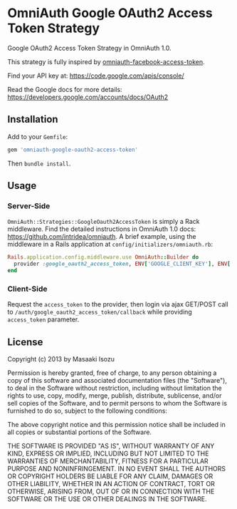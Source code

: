 # OmniAuth Google OAuth2 Access Token Strategy

Google OAuth2 Access Token Strategy in OmniAuth 1.0.

This strategy is fully inspired by [omniauth-facebook-access-token](https://github.com/SoapSeller/omniauth-facebook-access-token).

Find your API key at: https://code.google.com/apis/console/

Read the Google docs for more details: https://developers.google.com/accounts/docs/OAuth2

## Installation

Add to your `Gemfile`:

```ruby
gem 'omniauth-google-oauth2-access-token'
```

Then `bundle install`.

## Usage

### Server-Side

`OmniAuth::Strategies::GoogleOauth2AccessToken` is simply a Rack middleware.
Find the detailed instructions in OmniAuth 1.0 docs: https://github.com/intridea/omniauth.
A brief example, using the middleware in a Rails application at `config/initializers/omniauth.rb`:

```ruby
Rails.application.config.middleware.use OmniAuth::Builder do
  provider :google_oauth2_access_token, ENV['GOOGLE_CLIENT_KEY'], ENV['GOOGLE_CLIENT_SECRET']
end
```

### Client-Side

Request the `access_token` to the provider, then login via ajax GET/POST call to `/auth/google_oauth2_access_token/callback` while providing `access_token` parameter.

## License

Copyright (c) 2013 by Masaaki Isozu

Permission is hereby granted, free of charge, to any person obtaining a copy of this software and associated documentation files (the "Software"), to deal in the Software without restriction, including without limitation the rights to use, copy, modify, merge, publish, distribute, sublicense, and/or sell copies of the Software, and to permit persons to whom the Software is furnished to do so, subject to the following conditions:

The above copyright notice and this permission notice shall be included in all copies or substantial portions of the Software.

THE SOFTWARE IS PROVIDED "AS IS", WITHOUT WARRANTY OF ANY KIND, EXPRESS OR IMPLIED, INCLUDING BUT NOT LIMITED TO THE WARRANTIES OF MERCHANTABILITY, FITNESS FOR A PARTICULAR PURPOSE AND NONINFRINGEMENT. IN NO EVENT SHALL THE AUTHORS OR COPYRIGHT HOLDERS BE LIABLE FOR ANY CLAIM, DAMAGES OR OTHER LIABILITY, WHETHER IN AN ACTION OF CONTRACT, TORT OR OTHERWISE, ARISING FROM, OUT OF OR IN CONNECTION WITH THE SOFTWARE OR THE USE OR OTHER DEALINGS IN THE SOFTWARE.
